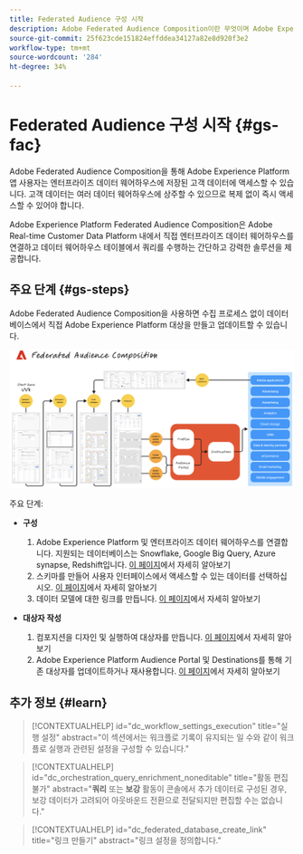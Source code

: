 ```yaml
---
title: Federated Audience 구성 시작
description: Adobe Federated Audience Composition이란 무엇이며 Adobe Experience Platform에서 이를 사용하는 방법을 알아봅니다.
source-git-commit: 25f623cde151824effddea34127a82e8d920f3e2
workflow-type: tm+mt
source-wordcount: '284'
ht-degree: 34%

---
```



# Federated Audience 구성 시작 {#gs-fac}

Adobe Federated Audience Composition을 통해 Adobe Experience Platform 앱 사용자는 엔터프라이즈 데이터 웨어하우스에 저장된 고객 데이터에 액세스할 수 있습니다. 고객 데이터는 여러 데이터 웨어하우스에 상주할 수 있으므로 복제 없이 즉시 액세스할 수 있어야 합니다.

Adobe Experience Platform Federated Audience Composition은 Adobe Real-time Customer Data Platform 내에서 직접 엔터프라이즈 데이터 웨어하우스를 연결하고 데이터 웨어하우스 테이블에서 쿼리를 수행하는 간단하고 강력한 솔루션을 제공합니다.

## 주요 단계 {#gs-steps}

Adobe Federated Audience Composition을 사용하면 수집 프로세스 없이 데이터베이스에서 직접 Adobe Experience Platform 대상을 만들고 업데이트할 수 있습니다.

![다이어그램](assets/FAC-diagram.png)

주요 단계:

* **구성**

   1. Adobe Experience Platform 및 엔터프라이즈 데이터 웨어하우스를 연결합니다.
지원되는 데이터베이스는 Snowflake, Google Big Query, Azure synapse, Redshift입니다.
[이 페이지](../connections/federated-db.md)에서 자세히 알아보기
   1. 스키마를 만들어 사용자 인터페이스에서 액세스할 수 있는 데이터를 선택하십시오.
[이 페이지](../customer/schemas.md)에서 자세히 알아보기
   1. 데이터 모델에 대한 링크를 만듭니다.
[이 페이지](../data-management/gs-models.md)에서 자세히 알아보기

* **대상자 작성**

   1. 컴포지션을 디자인 및 실행하여 대상자를 만듭니다.
[이 페이지](../compositions/gs-compositions.md)에서 자세히 알아보기
   1. Adobe Experience Platform Audience Portal 및 Destinations를 통해 기존 대상자를 업데이트하거나 재사용합니다.
[이 페이지](../connections/destinations.md)에서 자세히 알아보기

## 추가 정보 {#learn}

<!-- Workflow + Workflow activities-->



>[!CONTEXTUALHELP]
>id="dc_workflow_settings_execution"
>title="실행 설정"
>abstract="이 섹션에서는 워크플로 기록이 유지되는 일 수와 같이 워크플로 실행과 관련된 설정을 구성할 수 있습니다."




>[!CONTEXTUALHELP]
>id="dc_orchestration_query_enrichment_noneditable"
>title="활동 편집 불가"
>abstract="**쿼리** 또는 **보강** 활동이 콘솔에서 추가 데이터로 구성된 경우, 보강 데이터가 고려되어 아웃바운드 전환으로 전달되지만 편집할 수는 없습니다."

<!-- Create a link -->

>[!CONTEXTUALHELP]
>id="dc_federated_database_create_link"
>title="링크 만들기"
>abstract="링크 설정을 정의합니다."
